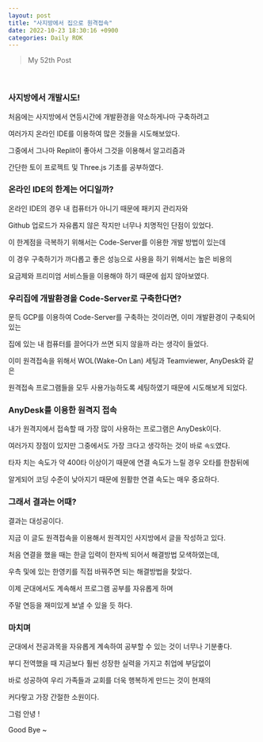 ```yaml
---
layout: post
title: "사지방에서 집으로 원격접속"
date: 2022-10-23 18:30:16 +0900
categories: Daily ROK
---
```


> My 52th Post

<br>

### 사지방에서 개발시도!

처음에는 사지방에서 연등시간에 개발환경을 약소하게나마 구축하려고

여러가지 온라인 IDE를 이용하여 많은 것들을 시도해보았다.

그중에서 그나마 Replit이 좋아서 그것을 이용해서 알고리즘과

간단한 토이 프로젝트 및 Three.js 기초를 공부하였다.

### 온라인 IDE의 한계는 어디일까?

온라인 IDE의 경우 내 컴퓨터가 아니기 때문에 패키지 관리자와

Github 업로드가 자유롭지 않은 작지만 너무나 치명적인 단점이 있었다.

이 한계점을 극복하기 위해서는 Code-Server를 이용한 개발 방법이 있는데

이 경우 구축하기가 까다롭고 좋은 성능으로 사용을 하기 위해서는 높은 비용의

요금제와 프리미엄 서비스들을 이용해야 하기 때문에 쉽지 않아보였다.

### 우리집에 개발환경을 Code-Server로 구축한다면?

문득 GCP를 이용하여 Code-Server를 구축하는 것이라면, 이미 개발환경이 구축되어 있는

집에 있는 내 컴퓨터를 끌어다가 쓰면 되지 않을까 라는 생각이 들었다.

이미 원격접속을 위해서 WOL(Wake-On Lan) 세팅과 Teamviewer, AnyDesk와 같은

원격접속 프로그램들을 모두 사용가능하도록 세팅하였기 때문에 시도해보게 되었다.

### AnyDesk를 이용한 원격지 접속

내가 원격지에서 접속할 때 가장 많이 사용하는 프로그램은 AnyDesk이다.

여러가지 장점이 있지만 그중에서도 가장 크다고 생각하는 것이 바로 `속도`였다.

타자 치는 속도가 약 400타 이상이기 때문에 연결 속도가 느릴 경우 오타를 한참뒤에

알게되어 코딩 수준이 낮아지기 때문에 원활한 연결 속도는 매우 중요하다.

### 그래서 결과는 어때?

결과는 대성공이다.

지금 이 글도 원격접속을 이용해서 원격지인 사지방에서 글을 작성하고 있다.

처음 연결을 했을 때는 한글 입력이 한자씩 되어서 해결방법 모색하였는데,

우측 및에 있는 한영키를 직접 바꿔주면 되는 해결방법을 찾았다.

이제 군대에서도 계속해서 프로그램 공부를 자유롭게 하며

주말 연등을 재미있게 보낼 수 있을 듯 하다.

### 마치며

군대에서 전공과목을 자유롭게 계속하여 공부할 수 있는 것이 너무나 기분좋다.

부디 전역했을 때 지금보다 훨씬 성장한 실력을 가지고 취업에 부담없이

바로 성공하여 우리 가족들과 교회를 더욱 행복하게 만드는 것이 현재의

커다랗고 가장 간절한 소원이다.

그럼 안녕 !

Good Bye ~
